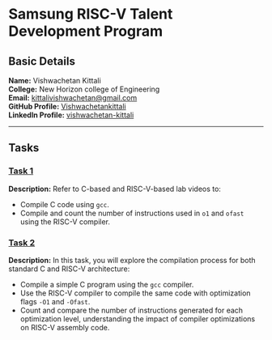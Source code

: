 # Samsung RISC-V Talent Development Program

## Basic Details 

**Name:**  Vishwachetan Kittali  
**College:** New Horizon college of Engineering  
**Email:** kittalivishwachetan@gmail.com  
**GitHub Profile:** [Vishwachetankittali](https://github.com/Vishwachetankittali)  
**LinkedIn Profile:** [vishwachetan-kittali](https://linkedin.com/in/vishwachetan-kittali)  

----

## Tasks

### [Task 1](https://github.com/Vishwachetankittali/Samsung-RISC-V-Talent-Development-Program/tree/main/task%201)
**Description:** Refer to C-based and RISC-V-based lab videos to:

- Compile C code using `gcc`.
- Compile and count the number of instructions used in `o1` and `ofast` using the RISC-V compiler.

### [Task 2](https://github.com/Vishwachetankittali/Samsung-RISC-V-Talent-Development-Program/tree/main/task%201)
**Description:** In this task, you will explore the compilation process for both standard C and RISC-V architecture:

- Compile a simple C program using the `gcc` compiler.
- Use the RISC-V compiler to compile the same code with optimization flags `-O1` and `-Ofast`.
- Count and compare the number of instructions generated for each optimization level, understanding the impact of compiler optimizations on RISC-V assembly code.

